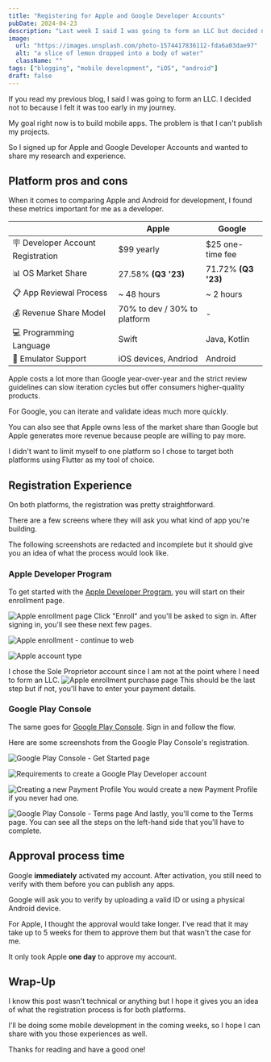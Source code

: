 ```yaml
---
title: "Registering for Apple and Google Developer Accounts"
pubDate: 2024-04-23
description: "Last week I said I was going to form an LLC but decided not to. I finally took the plunge into mobile development and signed up for Apple and Google Developer Accounts under my name. I believe the web is still the most accessible platform there is out there but something about developing for mobile is appealing."
image:
  url: "https://images.unsplash.com/photo-1574417836112-fda6a03dae97"
  alt: "a slice of lemon dropped into a body of water"
  className: ""
tags: ["blogging", "mobile development", "iOS", "android"]
draft: false
---
```


If you read my previous blog, I said I was going to form an LLC. I decided not to because I felt it was too early in my journey.

My goal right now is to build mobile apps. The problem is that I can't publish my projects.

So I signed up for Apple and Google Developer Accounts and wanted to share my research and experience.

## Platform pros and cons

When it comes to comparing Apple and Android for development, I found these metrics important for me as a developer.

|                                   | Apple                        | Google              |
| --------------------------------- | ---------------------------- | ------------------- |
| 🪧 Developer Account Registration | $99 yearly                   | $25 one-time fee    |
| 📊 OS Market Share                | 27.58% **(Q3 '23)**          | 71.72% **(Q3 '23)** |
| 📋 App Reviewal Process           | ~ 48 hours                   | ~ 2 hours           |
| 💰 Revenue Share Model            | 70% to dev / 30% to platform | -                   |
| 💻 Programming Language           | Swift                        | Java, Kotlin        |
| 📱 Emulator Support               | iOS devices, Andriod         | Android             |

Apple costs a lot more than Google year-over-year and the strict review guidelines can slow iteration cycles but offer consumers higher-quality products.

For Google, you can iterate and validate ideas much more quickly.

You can also see that Apple owns less of the market share than Google but Apple generates more revenue because people are willing to pay more.

I didn't want to limit myself to one platform so I chose to target both platforms using Flutter as my tool of choice.

## Registration Experience

On both platforms, the registration was pretty straightforward.

There are a few screens where they will ask you what kind of app you're building.

The following screenshots are redacted and incomplete but it should give you an idea of what the process would look like.

### Apple Developer Program

To get started with the [Apple Developer Program](https://developer.apple.com/programs/enroll/), you will start on their enrollment page.

![Apple enrollment page](./_images/developer-account-registrations/apple-enrollment-page.jpeg)
Click "Enroll" and you'll be asked to sign in. After signing in, you'll see these next few pages.

![Apple enrollment - continue to web](./_images/developer-account-registrations/apple-enrollment-web.jpeg)

![Apple account type](./_images/developer-account-registrations/apple-enrollment-type.jpeg)

I chose the Sole Proprietor account since I am not at the point where I need to form an LLC.
![Apple enrollment purchase page](./_images/developer-account-registrations/apple-enrollment-purchase.jpeg)
This should be the last step but if not, you'll have to enter your payment details.

### Google Play Console

The same goes for [Google Play Console](https://developer.android.com/distribute/console). Sign in and follow the flow.

Here are some screenshots from the Google Play Console's registration.

![Google Play Console - Get Started page](./_images/developer-account-registrations/google-play-get-started.jpeg)

![Requirements to create a Google Play Developer account](./_images/developer-account-registrations/google-play-requirements.jpeg)

![Creating a new Payment Profile](./_images/developer-account-registrations/google-play-payment-profile.jpeg)
You would create a new Payment Profile if you never had one.

![Google Play Console - Terms page](./_images/developer-account-registrations/google-play-terms.jpeg)
And lastly, you'll come to the Terms page. You can see all the steps on the left-hand side that you'll have to complete.

## Approval process time

Google **immediately** activated my account. After activation, you still need to verify with them before you can publish any apps.

Google will ask you to verify by uploading a valid ID or using a physical Android device.

For Apple, I thought the approval would take longer. I've read that it may take up to 5 weeks for them to approve them but that wasn't the case for me.

It only took Apple **one day** to approve my account.

## Wrap-Up

I know this post wasn't technical or anything but I hope it gives you an idea of what the registration process is for both platforms.

I'll be doing some mobile development in the coming weeks, so I hope I can share with you those experiences as well.

Thanks for reading and have a good one!
